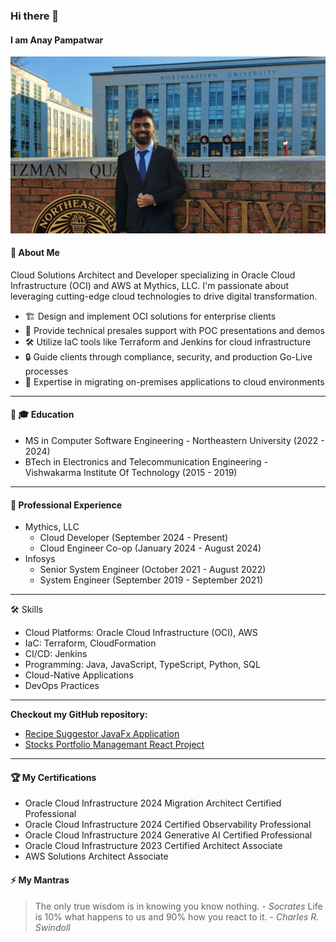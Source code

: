 ### Hi there 👋

<!--
**Anay-Pampatwar/Anay-Pampatwar** is a ✨ _special_ ✨ repository because its `README.md` (this file) appears on your GitHub profile.

Here are some ideas to get you started:

- 🔭 I’m currently working on ...
- 🌱 I’m currently learning ...
- 👯 I’m looking to collaborate on ...
- 🤔 I’m looking for help with ...
- 💬 Ask me about ...
- 📫 How to reach me: ...
- 😄 Pronouns: ...
- ⚡ Fun fact: ...
-->
#### I am Anay Pampatwar

![Anay Pampatwar](https://raw.githubusercontent.com/Anay-Pampatwar/Anay-Pampatwar/main/github.jpg)

#### 💬 About Me
Cloud Solutions Architect and Developer specializing in Oracle Cloud Infrastructure (OCI) and AWS at Mythics, LLC. I'm passionate about leveraging cutting-edge cloud technologies to drive digital transformation.

- 🏗️ Design and implement OCI solutions for enterprise clients
- 💼 Provide technical presales support with POC presentations and demos
- 🛠️ Utilize IaC tools like Terraform and Jenkins for cloud infrastructure
- 🔒 Guide clients through compliance, security, and production Go-Live processes
- 🔄 Expertise in migrating on-premises applications to cloud environments
---
#### 🔭 🎓 Education

- MS in Computer Software Engineering - Northeastern University (2022 - 2024)
- BTech in Electronics and Telecommunication Engineering - Vishwakarma Institute Of Technology (2015 - 2019)

---
#### 🌱 Professional Experience
- Mythics, LLC
  - Cloud Developer (September 2024 - Present)
  - Cloud Engineer Co-op (January 2024 - August 2024)
- Infosys
  - Senior System Engineer (October 2021 - August 2022)
  - System Engineer (September 2019 - September 2021)
---
🛠️ Skills

- Cloud Platforms: Oracle Cloud Infrastructure (OCI), AWS
- IaC: Terraform, CloudFormation
- CI/CD: Jenkins
- Programming: Java, JavaScript, TypeScript, Python, SQL
- Cloud-Native Applications
- DevOps Practices

---

__Checkout my GitHub repository:__

- <a href="https://github.com/Anay-Pampatwar/CSYE6200Lab">Recipe Suggestor JavaFx Application</a>
- <a href="https://github.com/Anay-Pampatwar/CSYE6200Lab">Stocks Portfolio Managemant React Project</a>

---

#### 🏆 My Certifications

- Oracle Cloud Infrastructure 2024 Migration Architect Certified Professional
- Oracle Cloud Infrastructure 2024 Certified Observability Professional
- Oracle Cloud Infrastructure 2024 Generative AI Certified Professional
- Oracle Cloud Infrastructure 2023 Certified Architect Associate
- AWS Solutions Architect Associate


#### ⚡ My Mantras

> The only true wisdom is in knowing you know nothing. - *Socrates*
> Life is 10% what happens to us and 90% how you react to it. - *Charles R. Swindoll*


